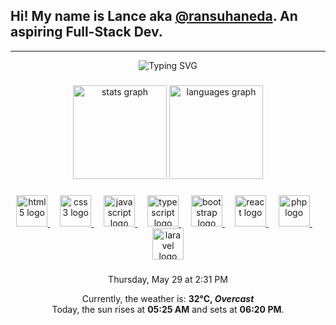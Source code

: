 

## Hi! My name is Lance aka <a href="https://linktr.ee/ransuhaneda" target="_blank">@ransuhaneda</a>. An aspiring Full-Stack Dev.

---

<div align="center">
  <img src="https://readme-typing-svg.herokuapp.com?font=Fira+Code&weight=900&duration=4000&pause=500&color=EBB01C&center=true&vCenter=true&random=true&width=435&lines=%7C+Graphic+Designer+%7C;Sometimes+i+draw.;%7C+Full-Stack+Developer+%7C;%7C+Digital+Artist+%7C" alt="Typing SVG" />
</div>

###

<div align="center">
  <img src="https://readme-stats-ransu-hanedas-projects.vercel.app/api?username=ransuhaneda&hide_title=false&hide_rank=false&show_icons=true&include_all_commits=true&count_private=true&disable_animations=false&theme=gruvbox&locale=en&hide_border=false" height="150" alt="stats graph"  />
  <img src="https://readme-stats-ransu-hanedas-projects.vercel.app/api/top-langs?username=ransuhaneda&locale=en&hide_title=false&layout=compact&card_width=320&langs_count=8&theme=gruvbox&hide_border=false" height="150" alt="languages graph"  />
</div>

###

<div align="center">
  <a href="https://developer.mozilla.org/en-US/docs/Web/HTML" target="_blank">
    <img src="https://cdn.jsdelivr.net/gh/devicons/devicon/icons/html5/html5-original.svg" height="50" alt="html5 logo"  />
  </a>

  <img width="12" />

  <a href="https://developer.mozilla.org/en-US/docs/Web/CSS" target="_blank">
    <img src="https://cdn.jsdelivr.net/gh/devicons/devicon/icons/css3/css3-original.svg" height="50" alt="css3 logo"  />
  </a>

  <img width="12" />

  <a href="https://developer.mozilla.org/en-US/docs/Web/JavaScript" target="_blank"> 
    <img src="https://cdn.jsdelivr.net/gh/devicons/devicon/icons/javascript/javascript-original.svg" height="50" alt="javascript logo"  />
  </a>
  
 <img width="12" />

  <a href="https://www.typescriptlang.org/" target="_blank">
    <img src="https://cdn.jsdelivr.net/gh/devicons/devicon/icons/typescript/typescript-original.svg" height="50" alt="typescript logo"  />
  </a>

<img width="12" />

  <a href="https://getbootstrap.com/docs/5.3/getting-started/introduction/" target="_blank"> 
    <img src="https://cdn.jsdelivr.net/gh/devicons/devicon@latest/icons/bootstrap/bootstrap-original.svg" height="50" alt="bootstrap logo"/>
  </a> 

<img width="12" />

  <a href="https://react.dev/" target="_blank">
    <img src="https://cdn.jsdelivr.net/gh/devicons/devicon/icons/react/react-original.svg" height="50" alt="react logo"  />
  </a>
  
<img width="12" />

  <a href="https://www.php.net/" target="_blank">
    <img src="https://cdn.jsdelivr.net/gh/devicons/devicon/icons/php/php-original.svg" height="50" alt="php logo"  />
  </a>

  <img width="12" />

  <a href="https://laravel.com/docs/12.x" target="_blank">
    <img src="https://cdn.jsdelivr.net/gh/devicons/devicon@latest/icons/laravel/laravel-original.svg" height="50" alt="laravel logo"/>
  </a>

</div>

###

<div align="center">
    Thursday, May 29 at 2:31 PM 
    <p>
        Currently, the weather is: <b> 32°C, <i>Overcast</i></b>
        </br>
        Today, the sun rises at <b>05:25 AM</b> and sets at <b>06:20 PM</b>.
    </p>
</div>
